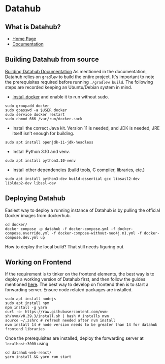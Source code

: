 # Datahub

## What is Datahub?
- [Home Page](https://datahubproject.io/)
- [Documentation](https://datahubproject.io/docs/)

## Building Datahub from source
[Building Datahub Documentation](https://datahubproject.io/docs/developers/)
As mentioned in the documentation, Datahub relies on `gradlew` to build the entire project. It's important to note the prerequisites required before running `./gradlew build`. The following steps are recorded keeping an Ubuntu/Debian system in mind.
- [Install docker](https://docs.docker.com/engine/install/ubuntu/) and enable it to run without sudo.
```
sudo groupadd docker
sudo gpasswd -a $USER docker
sudo service docker restart
sudo chmod 666 /var/run/docker.sock
```
- Install the correct Java kit. Version 11 is needed, and JDK is needed, JRE itself isn't enough for building.
```
sudo apt install openjdk-11-jdk-headless
```
- Install Python 3.10 and venv.
```
sudo apt install python3.10-venv
```
- Install other dependencies (build tools, C compiler, libraries, etc.)
```
sudo apt install python3-dev build-essential gcc libsasl2-dev libldap2-dev libssl-dev
```

## Deploying Datahub
Easiest way to deploy a running instance of Datahub is by pulling the official Docker images from dockerhub.
```
cd docker/
docker compose -p datahub -f docker-compose.yml -f docker-compose.override.yml -f docker-compose-without-neo4j.m1.yml -f docker-compose.dev.yml up
```
How to deploy the local build? That still needs figuring out.

## Working on Frontend
If the requirement is to tinker on the frontend elements, the best way is to deploy a working version of Datahub first, and then follow the guides mentioned [here](https://datahubproject.io/docs/datahub-web-react). The best way to develop on frontend then is to start a forwarding server. Ensure node related packages are installed.
```
sudo apt install nodejs
sudo apt install npm
npm install -g yarn
curl -o- https://raw.githubusercontent.com/nvm-sh/nvm/v0.39.3/install.sh | bash # installs nvm
source ~/.zshrc # refresh needed after nvm install
nvm install 14 # node version needs to be greater than 14 for datahub frontend libraries 
```
Once the prerequisites are installed, deploy the forwarding server at `localhost:3000` using
```
cd datahub-web-react/
yarn install && yarn run start
```
